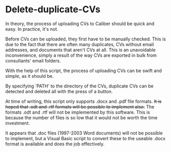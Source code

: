 # Delete-duplicate-CVs

In theory, the process of uploading CVs to Caliber should be quick and easy. In practice, it's not.

Before CVs can be uploaded, they first have to be manually checked. This is due to the fact that there are often many duplicates, CVs without email addresses, and documents that aren't CVs at all. This is an unavoidable inconvenience, simply a result of the way CVs are exported in bulk from consultants' email folders.

With the help of this script, the process of uploading CVs can be swift and simple, as it should be. 

By specifying 'PATH' to the directory of the CVs, duplicate CVs can be detected and deleted all with the press of a button.

At time of writing, this script only supports .docx and .pdf file formats. ~~It is hoped that .odt and .rtf formats will be possible to implement also.~~ The formats .odt and .rtf will not be implemented by this software. This is because the number of files is so low that it would not be worth the time investment. 

It appears that .doc files (1997-2003 Word documents) will not be possible to implement, but a Visual Basic script to convert these to the useable .docx format is available and does the job effectively.
